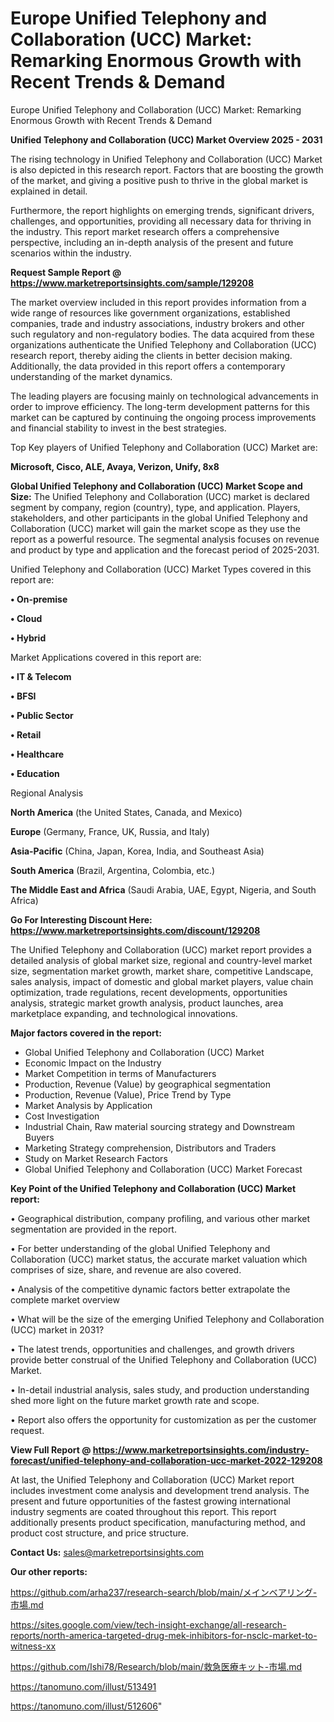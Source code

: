 # Europe Unified Telephony and Collaboration (UCC) Market: Remarking Enormous Growth with Recent Trends & Demand
Europe Unified Telephony and Collaboration (UCC) Market: Remarking Enormous Growth with Recent Trends & Demand

<Strong> Unified Telephony and Collaboration (UCC) Market Overview 2025 - 2031</strong>

The rising technology in Unified Telephony and Collaboration (UCC) Market is also depicted in this research report. Factors that are boosting the growth of the market, and giving a positive push to thrive in the global market is explained in detail.

Furthermore, the report highlights on emerging trends, significant drivers, challenges, and opportunities, providing all necessary data for thriving in the industry. This report market research offers a comprehensive perspective, including an in-depth analysis of the present and future scenarios within the industry.

<strong>Request Sample Report @ <a href=https://www.marketreportsinsights.com/sample/129208>https://www.marketreportsinsights.com/sample/129208</a></strong>

The market overview included in this report provides information from a wide range of resources like government organizations, established companies, trade and industry associations, industry brokers and other such regulatory and non-regulatory bodies. The data acquired from these organizations authenticate the Unified Telephony and Collaboration (UCC) research report, thereby aiding the clients in better decision making. Additionally, the data provided in this report offers a contemporary understanding of the market dynamics.

The leading players are focusing mainly on technological advancements in order to improve efficiency. The long-term development patterns for this market can be captured by continuing the ongoing process improvements and financial stability to invest in the best strategies.

Top Key players of Unified Telephony and Collaboration (UCC) Market are:

<strong>Microsoft, Cisco, ALE, Avaya, Verizon, Unify, 8x8</strong>

<strong><b>Global Unified Telephony and Collaboration (UCC) Market Scope and Size:</b></strong>
The Unified Telephony and Collaboration (UCC) market is declared segment by company, region (country), type, and application. Players, stakeholders, and other participants in the global Unified Telephony and Collaboration (UCC) market will gain the market scope as they use the report as a powerful resource. The segmental analysis focuses on revenue and product by type and application and the forecast period of 2025-2031.

Unified Telephony and Collaboration (UCC) Market Types covered in this report are:

<strong>• On-premise

• Cloud

• Hybrid</strong>

Market Applications covered in this report are:

<strong>• IT & Telecom

• BFSI

• Public Sector

• Retail

• Healthcare

• Education</strong> 

Regional Analysis

<strong>North America</strong> (the United States, Canada, and Mexico)

<strong>Europe</strong> (Germany, France, UK, Russia, and Italy)

<strong>Asia-Pacific</strong> (China, Japan, Korea, India, and Southeast Asia)

<strong>South America</strong> (Brazil, Argentina, Colombia, etc.)

<strong>The Middle East and Africa</strong> (Saudi Arabia, UAE, Egypt, Nigeria, and South Africa)

<strong>Go For Interesting Discount Here: <a href=https://www.marketreportsinsights.com/discount/129208>https://www.marketreportsinsights.com/discount/129208</a></strong>

The Unified Telephony and Collaboration (UCC) market report provides a detailed analysis of global market size, regional and country-level market size, segmentation market growth, market share, competitive Landscape, sales analysis, impact of domestic and global market players, value chain optimization, trade regulations, recent developments, opportunities analysis, strategic market growth analysis, product launches, area marketplace expanding, and technological innovations.

<strong><b>Major factors covered in the report:</b></strong>
<ul>
  <li>Global Unified Telephony and Collaboration (UCC) Market </li>
  <li>Economic Impact on the Industry</li>
  <li>Market Competition in terms of Manufacturers</li>
  <li>Production, Revenue (Value) by geographical segmentation</li>
  <li>Production, Revenue (Value), Price Trend by Type</li>
  <li>Market Analysis by Application</li>
  <li>Cost Investigation</li>
  <li>Industrial Chain, Raw material sourcing strategy and Downstream Buyers</li>
  <li>Marketing Strategy comprehension, Distributors and Traders</li>
  <li>Study on Market Research Factors</li>
  <li>Global Unified Telephony and Collaboration (UCC) Market Forecast</li>
</ul>

<strong><b>Key Point of the Unified Telephony and Collaboration (UCC) Market report:</b></strong>

• Geographical distribution, company profiling, and various other market segmentation are provided in the report.

• For better understanding of the global Unified Telephony and Collaboration (UCC) market status, the accurate market valuation which comprises of size, share, and revenue are also covered.

• Analysis of the competitive dynamic factors better extrapolate the complete market overview

• What will be the size of the emerging Unified Telephony and Collaboration (UCC) market in 2031?

• The latest trends, opportunities and challenges, and growth drivers provide better construal of the Unified Telephony and Collaboration (UCC) Market.

• In-detail industrial analysis, sales study, and production understanding shed more light on the future market growth rate and scope.

• Report also offers the opportunity for customization as per the customer request.

<strong><b>View Full Report @ <a href=https://www.marketreportsinsights.com/industry-forecast/unified-telephony-and-collaboration-ucc-market-2022-129208>https://www.marketreportsinsights.com/industry-forecast/unified-telephony-and-collaboration-ucc-market-2022-129208</a></b></strong>


At last, the Unified Telephony and Collaboration (UCC) Market report includes investment come analysis and development trend analysis. The present and future opportunities of the fastest growing international industry segments are coated throughout this report. This report additionally presents product specification, manufacturing method, and product cost structure, and price structure.

<strong>Contact Us:</strong>
sales@marketreportsinsights.com

<strong>Our other reports:</strong>

<a href=https://github.com/arha237/research-search/blob/main/メインベアリング-市場.md>https://github.com/arha237/research-search/blob/main/メインベアリング-市場.md</a>

<a href=https://sites.google.com/view/tech-insight-exchange/all-research-reports/north-america-targeted-drug-mek-inhibitors-for-nsclc-market-to-witness-xx>https://sites.google.com/view/tech-insight-exchange/all-research-reports/north-america-targeted-drug-mek-inhibitors-for-nsclc-market-to-witness-xx</a>

<a href=https://github.com/Ishi78/Research/blob/main/救急医療キット-市場.md>https://github.com/Ishi78/Research/blob/main/救急医療キット-市場.md</a>

<a href=https://tanomuno.com/illust/513491>https://tanomuno.com/illust/513491</a>

<a href=https://tanomuno.com/illust/512606>https://tanomuno.com/illust/512606</a>"
